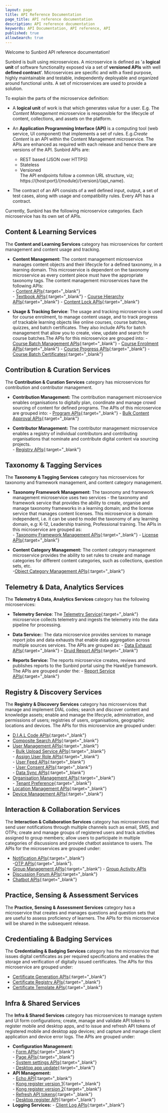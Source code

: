 ```yaml
---
layout: page
title: API Reference Documentation
page_title: API reference documentation
description: API reference documentation
keywords: API Documentation, API reference, API
published: true
allowSearch: true
---
```


Welcome to Sunbird API reference documentation!

Sunbird is built using microservices. 
A microservice is defined as 'a **logical unit** of software functionality exposed via a set of **versioned APIs** with well **defined contract**'. Microservices are specific and with a fixed purpose, highly maintainable and testable, independently deployable and organized around functional units. A set of microservices are used to provide a solution. 

To explain the parts of the microservice definition:  
- A **logical unit** of work is that which generates value for a user. E.g. The *Content Management* microservice is responsible for the lifecycle of content, collections, and assets on the platform.  

- An **Application Programming Interface (API)** is a computing tool (web service, UI component) that implements a set of rules. E.g.*Create Content* is an API within the Content Management microservice. The APIs are enhanced as required with each release and hence there are versions of the API. Sunbird APIs are:  
    - REST based (JSON over HTTPS)  
    - Stateless  
    - Versioned  
    The API endpoints follow a common URL structure, viz; https://{host:port}/{module}/{version}/{api_name}.
 - The contract of an API consists of a well defined input, output, a set of test cases, along with usage and compatibility rules. Every API has a contract.  

Currently, Sunbird has the following microservice categories. Each microservice has its own set of APIs.   

## Content & Learning Services

The **Content and Learning Services** category has microservices for content management and content usage and tracking. 

- **Content Management:**  The content management microservice manages content objects and their lifecycle for a defined taxonomy, in a learning domain. This microservice is dependent on the taxonomy microservice as every content piece must have the appropriate taxonomy tags. The content management microservices have the following APIs:     
        - [Content APIs](apis/content/){:target="_blank"}         
        - [Textbook APIs](apis/tocapi/){:target="_blank"} 
        - [Course Hierarchy APIs](apis/coursehierarchyapi//){:target="_blank"}
        - [Content Lock APIs](apis/lockService//){:target="_blank"} 

- **Usage & Tracking Service**: The usage and tracking microservice is used for course enrolment, to manage content usage, and to track progress of trackable learning objects like online courses, course batches, quizzes, and batch certificates. They also include APIs for batch management that allow you to create, view, update and search for course batches.The APIs for this microservice are grouped into:
        - [Course Batch Management APIs](apis/coursebatchmanapi/){:target="_blank"}
        - [Course Enrolment APIs](apis/courseenrolmentapi/){:target="_blank"}
        - [Course Progress APIs](apis/courseprogressapi/){:target="_blank"} 
        - [Course Batch Certificates](apis/coursebatchcertificateapi/){:target="_blank"}

## Contribution & Curation Services

The **Contribution & Curation Services** category has microservices for contribution and contributor management. 

- **Contribution Management:** The contribution management microservice enables organisations to digitally plan, coordinate and manage crowd sourcing of content for defined programs. The APIs of this microservice are grouped into: 
        - [Program APIs](apis/programsapi/){:target="_blank"}
        - [Bulk Content Approval APIs](apis/bulkapproveapi){:target="_blank"}

- **Contributor Management:** The contributor management microservice enables a registry of individual contributors and contributing organisations that nominate and contribute digital content via sourcing projects.  
        - [Registry APIs](apis/opensaber/){:target="_blank"}

## Taxonomy & Tagging Services

The **Taxonomy & Tagging Services** category has microservices for taxonomy and framework management, and content category management.  

- **Taxonomy Framework Management:** The taxonomy and framework management microservice uses two services - the taxonomy and framework service that provides the ability to create, organise and manage taxonomy frameworks in a learning domain; and the license service that manages content licenses. This microservice is domain independent, i.e. it can be used to model the taxonomy of any learning domain, e.g: K-12, Leadership training, Professional training. The APIs in this microservice are grouped as:  
        - [Taxonomy Framework Management APis](apis/framework/){:target="_blank"}
        - [License APIs](apis/license/){:target="_blank"}

- **Content Category Management:** The content category management microservice provides the ability to set rules to create and manage categories for different content categories, such as collections, question sets, etc.  
        -[Object Category Management APIs](apis/objectcategory/){:target="_blank"}

## Telemetry & Data, Analytics Services

The **Telemetry & Data, Analytics Services** category has the following microservices:

- **Telemetry Service**: The [Telemetry Service](../developer-docs/telemetry/overview/){:target="_blank"} microservice collects telemetry and ingests the telemetry into the data pipeline for processing.
    
- **Data Service:**: The data microservice provides services to manage report jobs and data exhausts that enable data aggregation across multiple sources services. The APIs are grouped as:
        - [Data Exhaust APIs](apis/dataexhaustapi){:target="_blank"} 
        - [Druid Report APIs](apis/druidreportapi){:target="_blank"} 

- **Reports Service:**  The reports microservice creates, reviews and publishes reports to the Sunbird portal using the HawkEye framework. The APIs are grouped under the:
        - [Report Service APIs](apis/reports/){:target="_blank"}

## Registry & Discovery Services

The **Registry & Discovery Services** category has microservices that manage and implement DIAL codes; search and discover content and knowledge assets; enable and manage the lifecycle, administration, and permissions of users; registries of users, organisations, geographic locations and devices. The APIs for this microservice are grouped under:

- [D.I.A.L Code APIs](apis/dialapi/){:target="_blank"} 
- [Composite Search APIs](apis/searchapi/){:target="_blank"} 
- [User Management APIs](apis/userapi/){:target="_blank"}   
        - [Bulk Upload Service APIs](apis/bulkupload/){:target="_blank"}  
        - [Assign User Role APIs](apis/userapi/#operation/Assign_User_Role/){:target="_blank"}  
        - [User Feed APIs](apis/feedapi/){:target="_blank"}  
        - [User Consent APIs](apis/consentapi/){:target="_blank"}  
        - [Data Sync APIs](apis/datasyncapi/){:target="_blank"}  
 - [Organisation Management APIs](apis/orgapi/){:target="_blank"}  
        - [Tenant Preference](apis/tenantpreferenceapi/){:target="_blank"}
- [Location Management APIs](apis/locationapi/){:target="_blank"} 
- [Device Management APIs](apis/deviceapi/){:target="_blank"} 

## Interaction & Collaboration Services

The **Interaction & Collaboration Services** category has microservices that send user notifications through multiple channels such as email, SMS, and OTPs; create and manage groups of registered users and track activities assigned to group members; allow users to participate in multiple categories of discussions and provide chatbot assistance to users. The APIs for the microservices are grouped under:

- [Notification APIs](apis/notificationapi/){:target="_blank"}  
        -[OTP APIs](apis/otpapi/){:target="_blank"}.
- [Group Management APIs](apis/groupapi/){:target="_blank"} 
        - [Group Activity APIs](apis/groupactivityapi/) 
- [Discussion Forum APIs](apis/discussionForum/){:target="_blank"} 
- [Chatbot APIs](apis/chatbotapi/){:target="_blank"} 

## Practice, Sensing & Assessment Services

The **Practice, Sensing & Assessment Services** category has a microservice that creates and manages questions and question sets that are useful to assess proficiency of learners. The APIs for this microservice will be shared in the subsequent release. 

## Credentialing & Badging Services

The **Credentialing & Badging Services** category has the microservice that issues digital certificates as per required specifications and enables the storage and verification of digitally issued certificates. The APIs for this microservice are grouped under:

- [Certificate Generation APIs](apis/certificate/){:target="_blank"}   
- [Certificate Registry APIs](apis/certificateregistry/){:target="_blank"}  
- [Certificate Template APIs](apis/certificatetemplateapi/){:target="_blank"}  

## Infra & Shared Services

The **Infra & Shared Services** category has microservices to manage system and UI form configurations; create, manage and validate API tokens to register mobile and desktop apps, and to issue and refresh API tokens of registered mobile and desktop app devices; and capture and manage client application and device error logs. The APIs are grouped under:
    
- **Configuration Management:**   
        - [Form APIs](apis/form/){:target="_blank"}  
        - [Page APIs](apis/pagesapi/){:target="_blank"}  
        - [System settings APIs](apis/systemsettingsapi/){:target="_blank"}  
        - [Desktop app update](apis/desktop/app-update/){:target="_blank"}  
- **API Management:**   
        - [Echo API](apis/echoapi/){:target="_blank"}  
        - [Kong register version 1](apis/kongcredentialregisterapiv1/){:target="_blank"}  
        - [Kong register version 2](apis/kongcredentialregisterapiv2/){:target="_blank"}  
        - [Refresh API tokens](apis/refreshtokenapi){:target="_blank"}  
        - [Desktop register API](apis/desktop/device-registry/){:target="_blank"}  
- **Logging Services:** 
        - [Client Log APIs](apis/clientlogapi){:target="_blank"}


